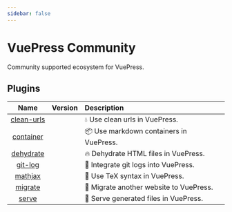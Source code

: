 ```yaml
---
sidebar: false
---
```


# VuePress Community

Community supported ecosystem for VuePress.

## Plugins

| Name | Version | Description |
|:-:|:-:|:- |
| [clean-urls](./plugins/clean-urls) | <NpmLink pkg="vuepress-plugin-clean-urls"/> | :droplet: Use clean urls in VuePress. |
| [container](./plugins/container) | <NpmLink pkg="vuepress-plugin-container"/> | :package: Use markdown containers in VuePress. |
| [dehydrate](./plugins/dehydrate) | <NpmLink pkg="vuepress-plugin-dehydrate"/> | :fire: Dehydrate HTML files in VuePress. |
| [git-log](./plugins/git-log) | <NpmLink pkg="vuepress-plugin-git-log"/> | :floppy_disk: Integrate git logs into VuePress. |
| [mathjax](./plugins/mathjax) | <NpmLink pkg="vuepress-plugin-mathjax"/> | :page_with_curl: Use TeX syntax in VuePress. |
| [migrate](./plugins/migrate) | <NpmLink pkg="vuepress-plugin-migrate"/> | :paw_prints: Migrate another website to VuePress. |
| [serve](./plugins/serve) | <NpmLink pkg="vuepress-plugin-serve"/> | :key: Serve generated files in VuePress. |